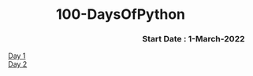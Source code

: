 <h1 align="center">100-DaysOfPython</h1>
<h3 align="right">Start Date : 1-March-2022</h3>

<ul type="none">
  <li> <a href="https://github.com/thesurojit-das/100-DaysOfPython/blob/main/Day%201.py">Day 1</a></li>
    <li> <a href="https://github.com/thesurojit-das/100-DaysOfPython/blob/main/Day%202.py">Day 2</a></li>
  
 
</ul>
